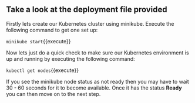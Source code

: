 ## Take a look at the deployment file provided

Firstly lets create our Kubernetes cluster using minikube. Execute the following command to get one set up:

`minikube start`{{execute}}

Now lets just do a quick check to make sure our Kubernetes environment is up and running by executing the following command:

`kubectl get nodes`{{execute}}

If you see the minikube node status as not ready then you may have to wait 30 - 60 seconds for it to become available. Once it has the status **Ready** you can then move on to the next step.

